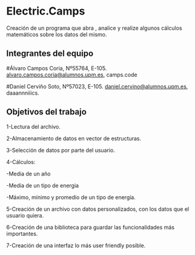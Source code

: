 # Electric.Camps

Creación de un programa que abra , analice y realize algunos cálculos matemáticos sobre los datos del mismo.

## Integrantes del equipo

#Álvaro Campos Coria, Nº55764, E-105. alvaro.campos.coria@alumnos.upm.es, camps.code

#Daniel Cerviño Soto, Nº57023, E-105. daniel.cervino@alumnos.upm.es, daaannniiics.

## Objetivos del trabajo

1-Lectura del archivo.

2-Almacenamiento de datos en vector de estructuras.

3-Selección de datos por parte del usuario.

4-Cálculos:

-Media de un año

-Media de un tipo de energia

-Máximo, mínimo y promedio de un tipo de energía.

5-Creación de un archivo con datos personalizados, con los datos que el usuario quiera.

6-Creación de una biblioteca para guardar las funcionalidades más importantes.

7-Creación de una interfaz lo más user friendly posible.

